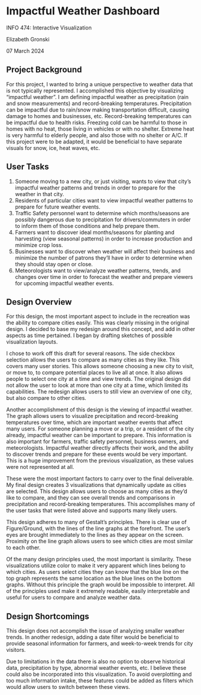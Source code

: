 # Impactful Weather Dashboard
INFO 474: Interactive Visualization
  
Elizabeth Gronski
  
07 March 2024

## Project Background
For this project, I wanted to bring a unique perspective to weather data that is not typically represented. I accomplished this objective by visualizing “impactful weather”. I am defining impactful weather as precipitation (rain and snow measurements) and record-breaking temperatures. Precipitation can be impactful due to rain/snow making transportation difficult, causing damage to homes and businesses, etc. Record-breaking temperatures can be impactful due to health risks. Freezing cold can be harmful to those in homes with no heat, those living in vehicles or with no shelter. Extreme heat is very harmful to elderly people, and also those with no shelter or A/C. If this project were to be adapted, it would be beneficial to have separate visuals for snow, ice, heat waves, etc. 

## User Tasks
1. Someone moving to a new city, or just visiting, wants to view that city’s impactful weather patterns and trends in order to prepare for the weather in that city.
2. Residents of particular cities want to view impactful weather patterns to prepare for future weather events. 
3. Traffic Safety personnel want to determine which months/seasons are possibly dangerous due to precipitation for drivers/commuters in order to inform them of those conditions and help prepare them. 
4. Farmers want to discover ideal months/seasons for planting and harvesting (view seasonal patterns) in order to increase production and minimize crop loss. 
5. Businesses want to discover when weather will affect their business and minimize the number of patrons they’ll have in order to determine when they should stay open or close.
6. Meteorologists want to view/analyze weather patterns, trends, and changes over time in order to forecast the weather and prepare viewers for upcoming impactful weather events.

## Design Overview
For this design, the most important aspect to include in the recreation was the ability to compare cities easily. This was clearly missing in the original design. I decided to base my redesign around this concept, and add in other aspects as time pertained. I began by drafting sketches of possible visualization layouts.

I chose to work off this draft for several reasons. The side checkbox selection allows the users to compare as many cities as they like. This covers many user stories. This allows someone choosing a new city to visit, or move to, to compare potential places to live all at once. It also allows people to select one city at a time and view trends. The original design did not allow the user to look at more than one city at a time, which limited its capabilities. The redesign allows users to still view an overview of one city, but also compare to other cities.

Another accomplishment of this design is the viewing of impactful weather. The graph allows users to visualize precipitation and record-breaking temperatures over time, which are important weather events that affect many users. For someone planning a move or a trip, or a resident of the city already, impactful weather can be important to prepare. This information is also important for farmers, traffic safety personnel, business owners, and meteorologists. Impactful weather directly affects their work, and the ability to discover trends and prepare for these events would be very important. This is a huge improvement from the previous visualization, as these values were not represented at all. 

These were the most important factors to carry over to the final deliverable. My final design creates 3 visualizations that dynamically update as cities are selected. This design allows users to choose as many cities as they’d like to compare, and they can see overall trends and comparisons in precipitation and record-breaking temperatures. This accomplishes many of the user tasks that were listed above and supports many likely users.

This design adheres to many of Gestalt’s principles. There is clear use of Figure/Ground, with the lines of the line graphs at the forefront. The user’s eyes are brought immediately to the lines as they appear on the screen. Proximity on the line graph allows users to see which cities are most similar to each other. 

Of the many design principles used, the most important is similarity. These visualizations utilize color to make it very apparent which lines belong to which cities. As users select cities they can know that the blue line on the top graph represents the same location as the blue lines on the bottom graphs. Without this principle the graph would be impossible to interpret. All of the principles used make it extremely readable, easily interpretable and useful for users to compare and analyze weather data. 

## Design Shortcomings

This design does not accomplish the issue of analyzing smaller weather trends. In another redesign, adding a date filter would be beneficial to provide seasonal information for farmers, and week-to-week trends for city visitors. 

Due to limitations in the data there is also no option to observe historical data, precipitation by type, abnormal weather events, etc. I believe these could also be incorporated into this visualization. To avoid overplotting and too much information intake, these features could be added as filters which would allow users to switch between these views.
